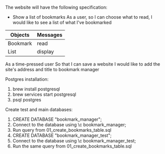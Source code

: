 The website will have the following specification:

- Show a list of bookmarks
  As a user,
  so I can choose what to read,
  I would like to see a list of what I've bookmarked

| Objects  | Messages |
| -------- | -------- |
| Bookmark | read     |
| List     | display  |

As a time-pressed user
So that I can save a website
I would like to add the site's address and title to bookmark manager

Postgres installation: 

1. brew install postgresql
2. brew services start postgresql
3. psql postgres

Create test and main databases: 
1. CREATE DATABASE "bookmark_manager";
2. Connect to the database using \c bookmark_manager;
3. Run query from 01_create_bookmarks_table.sql
4. CREATE DATABASE "bookmark_manager_test";
5. Connect to the database using \c bookmark_manager_test;
6. Run the same query from 01_create_bookmarks_table.sql
